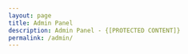 ```yaml
---
layout: page
title: Admin Panel
description: Admin Panel - {[PROTECTED CONTENT]}
permalink: /admin/
---
```



<div>
<SCRIPT>
function passWord() {
var testV = 1;
var pass1 = prompt('Please Enter Your Password','');
while (testV < 3) {
if (!pass1) 
history.go(-1);
if (pass1.toLowerCase() == "49986") {
alert('Correct password | Welcome, admin!');
window.open('https://admin.tetretalk.gq');
break;
} 
testV+=1;
var pass1 = 
prompt('Access Denied - Try again! Access to Tetretalk Admin panel denied!','');
}
if (pass1.toLowerCase()!="password" & testV ==3) 
history.go(-1);
return "";
} 
  passWord()
</SCRIPT>
</div>

